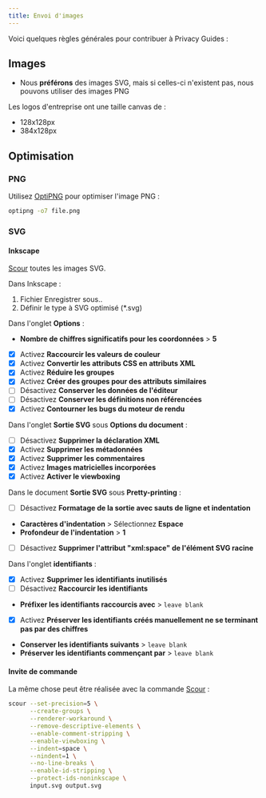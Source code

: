 ```yaml
---
title: Envoi d'images
---
```


Voici quelques règles générales pour contribuer à Privacy Guides :

## Images

- Nous **préférons** des images SVG, mais si celles-ci n'existent pas, nous pouvons utiliser des images PNG

Les logos d'entreprise ont une taille canvas de :

- 128x128px
- 384x128px

## Optimisation

### PNG

Utilisez [OptiPNG](https://sourceforge.net/projects/optipng) pour optimiser l'image PNG :

```bash
optipng -o7 file.png
```

### SVG

#### Inkscape

[Scour](https://github.com/scour-project/scour) toutes les images SVG.

Dans Inkscape :

1. Fichier Enregistrer sous..
2. Définir le type à SVG optimisé (*.svg)

Dans l'onglet **Options** :

- **Nombre de chiffres significatifs pour les coordonnées** > **5**
- [x] Activez **Raccourcir les valeurs de couleur**
- [x] Activez **Convertir les attributs CSS en attributs XML**
- [x] Activez **Réduire les groupes**
- [x] Activez **Créer des groupes pour des attributs similaires**
- [ ] Désactivez **Conserver les données de l'éditeur**
- [ ] Désactivez **Conserver les définitions non référencées**
- [x] Activez **Contourner les bugs du moteur de rendu**

Dans l'onglet **Sortie SVG** sous **Options du document** :

- [ ] Désactivez **Supprimer la déclaration XML**
- [x] Activez **Supprimer les métadonnées**
- [x] Activez **Supprimer les commentaires**
- [x] Activez **Images matricielles incorporées**
- [x] Activez **Activer le viewboxing**

Dans le document **Sortie SVG** sous **Pretty-printing** :

- [ ] Désactivez **Formatage de la sortie avec sauts de ligne et indentation**
- **Caractères d'indentation** > Sélectionnez **Espace**
- **Profondeur de l'indentation** > **1**
- [ ] Désactivez **Supprimer l'attribut "xml:space" de l'élément SVG racine**

Dans l'onglet **identifiants** :

- [x] Activez **Supprimer les identifiants inutilisés**
- [ ] Désactivez **Raccourcir les identifiants**
- **Préfixer les identifiants raccourcis avec** > `leave blank`
- [x] Activez **Préserver les identifiants créés manuellement ne se terminant pas par des chiffres**
- **Conserver les identifiants suivants** > `leave blank`
- **Préserver les identifiants commençant par** > `leave blank`

#### Invite de commande

La même chose peut être réalisée avec la commande [Scour](https://github.com/scour-project/scour) :

```bash
scour --set-precision=5 \
      --create-groups \
      --renderer-workaround \
      --remove-descriptive-elements \
      --enable-comment-stripping \
      --enable-viewboxing \
      --indent=space \
      --nindent=1 \
      --no-line-breaks \
      --enable-id-stripping \
      --protect-ids-noninkscape \
      input.svg output.svg
```
